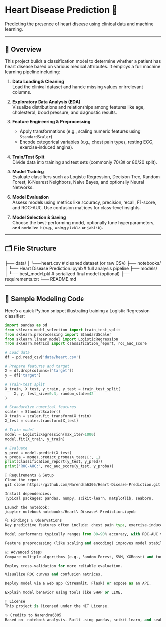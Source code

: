# Heart Disease Prediction 💓

Predicting the presence of heart disease using clinical data and machine learning.

---

## 📖 Overview

This project builds a classification model to determine whether a patient has heart disease based on various medical attributes. It employs a full machine learning pipeline including:

1. **Data Loading & Cleaning**  
   Load the clinical dataset and handle missing values or irrelevant columns.

2. **Exploratory Data Analysis (EDA)**  
   Visualize distributions and relationships among features like age, cholesterol, blood pressure, and diagnostic results.

3. **Feature Engineering & Preprocessing**  
   - Apply transformations (e.g., scaling numeric features using `StandardScaler`)  
   - Encode categorical variables (e.g., chest pain types, resting ECG, exercise-induced angina).

4. **Train/Test Split**  
   Divide data into training and test sets (commonly 70/30 or 80/20 split).

5. **Model Training**  
   Evaluate classifiers such as Logistic Regression, Decision Tree, Random Forest, K‑Nearest Neighbors, Naive Bayes, and optionally Neural Networks.

6. **Model Evaluation**  
   Assess models using metrics like accuracy, precision, recall, F1-score, and ROC-AUC. Use confusion matrices for class-level insights.

7. **Model Selection & Saving**  
   Choose the best-performing model, optionally tune hyperparameters, and serialize it (e.g., using `pickle` or `joblib`).

---

## 🗂️ File Structure

├── data/
│ └── heart.csv # cleaned dataset (or raw CSV)
├── notebooks/
│ └── Heart Disease Prediction.ipynb # full analysis pipeline
├── models/
│ └── best_model.pkl # serialized final model (optional)
├── requirements.txt
└── README.md


---

## 🧩 Sample Modeling Code

Here’s a quick Python snippet illustrating training a Logistic Regression classifier:

```python
import pandas as pd
from sklearn.model_selection import train_test_split
from sklearn.preprocessing import StandardScaler
from sklearn.linear_model import LogisticRegression
from sklearn.metrics import classification_report, roc_auc_score

# Load data
df = pd.read_csv('data/heart.csv')

# Prepare features and target
X = df.drop(columns=['target'])
y = df['target']

# Train-test split
X_train, X_test, y_train, y_test = train_test_split(
    X, y, test_size=0.3, random_state=42
)

# Standardize numerical features
scaler = StandardScaler()
X_train = scaler.fit_transform(X_train)
X_test = scaler.transform(X_test)

# Train model
model = LogisticRegression(max_iter=1000)
model.fit(X_train, y_train)

# Evaluate
y_pred = model.predict(X_test)
y_proba = model.predict_proba(X_test)[:, 1]
print(classification_report(y_test, y_pred))
print('ROC-AUC:', roc_auc_score(y_test, y_proba))

🔧 Requirements & Setup
Clone the repo:
git clone https://github.com/Narendra6305/Heart-Disease-Prediction.git

Install dependencies:
Typical packages: pandas, numpy, scikit-learn, matplotlib, seaborn.

Launch the notebook:
jupyter notebook notebooks/Heart\ Disease\ Prediction.ipynb

🔍 Findings & Observations
Key predictive features often include: chest pain type, exercise-induced angina, serum cholesterol, resting blood pressure, and maximum heart rate.

Model performance typically ranges from 80–90% accuracy, with ROC-AUC values around 0.85–0.95 depending on the algorithm and tuning.

Feature preprocessing (like scaling and encoding) improves model stability and performance.

📈 Advanced Steps
Compare multiple algorithms (e.g., Random Forest, SVM, XGBoost) and tune them via GridSearchCV or RandomizedSearchCV.

Employ cross-validation for more reliable evaluation.

Visualize ROC curves and confusion matrices.

Deploy model via a web app (Streamlit, Flask) or expose as an API.

Explain model behavior using tools like SHAP or LIME.

📝 License
This project is licensed under the MIT License.

✨ Credits to Narendra6305
Based on  notebook analysis. Built using pandas, scikit-learn, and seaborn. Inspired by similar end-to-end heart disease prediction tutorials.


